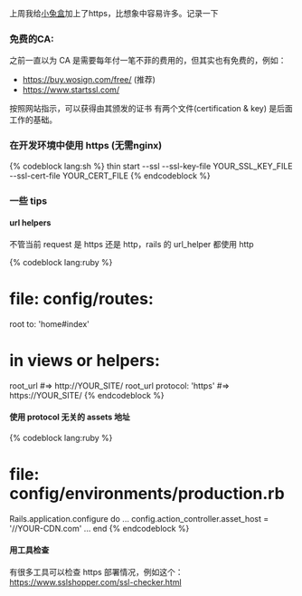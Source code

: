 上周我给[小兔盒](https://xiaotuhe.com)加上了https，比想象中容易许多。记录一下

### 免费的CA: 
之前一直以为 CA 是需要每年付一笔不菲的费用的，但其实也有免费的，例如：

* https://buy.wosign.com/free/ (推荐)
* https://www.startssl.com/

按照网站指示，可以获得由其颁发的证书 有两个文件(certification & key) 是后面工作的基础。

### 在开发环境中使用 https (无需nginx)

{% codeblock lang:sh %}
thin start --ssl --ssl-key-file YOUR_SSL_KEY_FILE --ssl-cert-file YOUR_CERT_FILE
{% endcodeblock %}

### 一些 tips

#### url helpers

不管当前 request 是 https 还是 http，rails 的 url_helper 都使用 http

{% codeblock lang:ruby %}
# file: config/routes:
root to: 'home#index'

# in views or helpers:
root_url                    #=> http://YOUR_SITE/
root_url protocol: 'https'  #=> https://YOUR_SITE/
{% endcodeblock %}

#### 使用 protocol 无关的 assets 地址

{% codeblock lang:ruby %}
# file: config/environments/production.rb
Rails.application.configure do
  ...
  config.action_controller.asset_host = '//YOUR-CDN.com'
  ...
end
{% endcodeblock %}


#### 用工具检查
有很多工具可以检查 https 部署情况，例如这个：
https://www.sslshopper.com/ssl-checker.html

